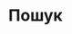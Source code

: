 ---
title: "Пошук" # in any language you want
layout: "search" # is necessary
searchHidden: true
description: "Пошук на сторінках TLDR"
placeholder: "Шукайте тут"
---